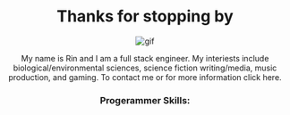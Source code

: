 <div align='center'>
  <h1 align="center">Thanks for stopping by</h1>
  <img src='https://64.media.tumblr.com/bd2b9580d378743d17aadbecce502cd1/tumblr_p76fbrREMe1qhmypro1_1280.gif' alt='gif'>
<p>
My name is Rin and I am a full stack engineer. My interiests include biological/environmental sciences, science fiction writing/media, music production, and gaming. To contact me or for more information click here.
</p>
<h3>Progerammer Skills:</h3>
</div>
